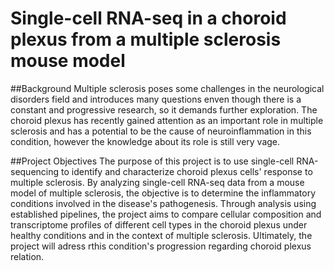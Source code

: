 # Single-cell RNA-seq in a choroid plexus from a multiple sclerosis mouse model

##Background
Multiple sclerosis poses some challenges in the neurological disorders field and introduces many questions enven though there is a constant and progressive research, so it demands further exploration. The choroid plexus has recently gained attention as an important role in multiple sclerosis and has a potential to be the cause of neuroinflammation in this condition, however the knowledge about its role is still very vage.

##Project Objectives
The purpose of this project is to use single-cell RNA-sequencing to identify and characterize choroid plexus cells' response to multiple sclerosis. By analyzing single-cell RNA-seq data from a mouse model of multiple sclerosis, the objective is to determine the inflammatory conditions involved in the disease's pathogenesis. Through analysis using established pipelines, the project aims to compare cellular composition and transcriptome profiles of different cell types in the choroid plexus under healthy conditions and in the context of multiple sclerosis. Ultimately, the project will adress rthis condition's progression regarding choroid plexus relation.

